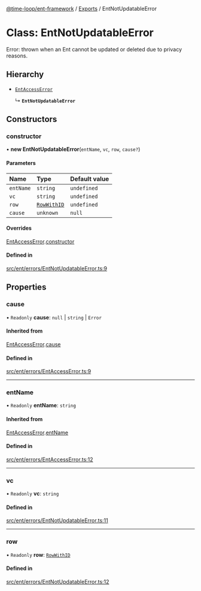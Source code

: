 [@time-loop/ent-framework](../README.md) / [Exports](../modules.md) / EntNotUpdatableError

# Class: EntNotUpdatableError

Error: thrown when an Ent cannot be updated or deleted due to privacy reasons.

## Hierarchy

- [`EntAccessError`](EntAccessError.md)

  ↳ **`EntNotUpdatableError`**

## Constructors

### constructor

• **new EntNotUpdatableError**(`entName`, `vc`, `row`, `cause?`)

#### Parameters

| Name | Type | Default value |
| :------ | :------ | :------ |
| `entName` | `string` | `undefined` |
| `vc` | `string` | `undefined` |
| `row` | [`RowWithID`](../modules.md#rowwithid) | `undefined` |
| `cause` | `unknown` | `null` |

#### Overrides

[EntAccessError](EntAccessError.md).[constructor](EntAccessError.md#constructor)

#### Defined in

[src/ent/errors/EntNotUpdatableError.ts:9](https://github.com/clickup/rest-client/blob/master/src/ent/errors/EntNotUpdatableError.ts#L9)

## Properties

### cause

• `Readonly` **cause**: ``null`` \| `string` \| `Error`

#### Inherited from

[EntAccessError](EntAccessError.md).[cause](EntAccessError.md#cause)

#### Defined in

[src/ent/errors/EntAccessError.ts:9](https://github.com/clickup/rest-client/blob/master/src/ent/errors/EntAccessError.ts#L9)

___

### entName

• `Readonly` **entName**: `string`

#### Inherited from

[EntAccessError](EntAccessError.md).[entName](EntAccessError.md#entname)

#### Defined in

[src/ent/errors/EntAccessError.ts:12](https://github.com/clickup/rest-client/blob/master/src/ent/errors/EntAccessError.ts#L12)

___

### vc

• `Readonly` **vc**: `string`

#### Defined in

[src/ent/errors/EntNotUpdatableError.ts:11](https://github.com/clickup/rest-client/blob/master/src/ent/errors/EntNotUpdatableError.ts#L11)

___

### row

• `Readonly` **row**: [`RowWithID`](../modules.md#rowwithid)

#### Defined in

[src/ent/errors/EntNotUpdatableError.ts:12](https://github.com/clickup/rest-client/blob/master/src/ent/errors/EntNotUpdatableError.ts#L12)
